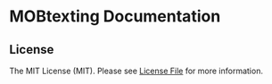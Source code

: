 # MOBtexting Documentation




## License

The MIT License (MIT). Please see [License File](LICENSE.md) for more information.
